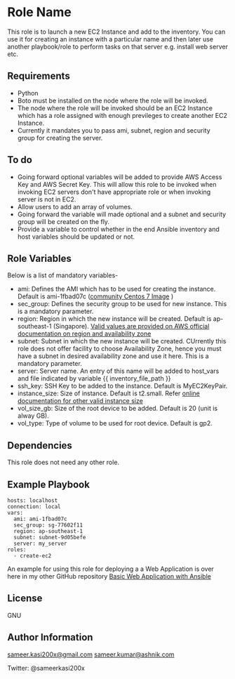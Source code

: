 Role Name
=========

This role is to launch a new EC2 Instance and add to the inventory. You can use it for creating an instance with a particular name and then later use another playbook/role to perform tasks on that server e.g. install web server etc.


Requirements
------------
 * Python
 * Boto must be installed on the node where the role will be invoked. 
 * The node where the role will be invoked should be an EC2 Instance which has a role assigned with enough previleges to create another EC2 Instance. 
 * Currently it mandates you to pass ami, subnet, region and security group for creating the server. 

To do 
--------------

 * Going forward optional variables will be added to provide AWS Access Key and AWS Secret Key. This will allow this role to be invoked when invoking EC2 servers don't have appropriate role or when invoking server is not in EC2.
 * Allow users to add an array of volumes.
 * Going forward the variable will made optional and a subnet and security group will be created on the fly.
 * Provide a variable to control whether in the end Ansible inventory and host variables should be updated or not.

Role Variables
--------------
Below is a list of mandatory variables-
 * ami: Defines the AMI which has to be used for creating the instance. Default is ami-1fbad07c ([community Centos 7 Image](https://aws.amazon.com/marketplace/pp/B00O7WM7QW) )
 * sec_group: Defines the security group to be used for new instance. This is a mandatory parameter.
 * region: Region in which the new instance will be created. Default is ap-southeast-1 (Singapore). [Valid values are provided on AWS official documentation on region and availability zone](http://docs.aws.amazon.com/AWSEC2/latest/UserGuide/using-regions-availability-zones.html#concepts-available-regions)
 * subnet: Subnet in which the new instance will be created. CUrrently this role does not offer facility to choose Availability Zone, hence you must have a subnet in desired availability zone and use it here. This is a mandatory parameter.
 * server: Server name. An entry of this name will be added to host_vars and file indicated by variable {{ inventory_file_path }}
 * ssh_key: SSH Key to be added to the instance. Default is MyEC2KeyPair.
 * instance_size: Size of instance. Default is t2.small. Refer [online documentation for other valid instance size](https://aws.amazon.com/ec2/instance-types/)
 * vol_size_gb: Size of the root device to be added. Default is 20 (unit is alway GB).
 * vol_type: Type of volume to be used for root device. Default is gp2.

Dependencies
------------
This role does not need any other role.

Example Playbook
----------------
    hosts: localhost
    connection: local
    vars:
      ami: ami-1fbad07c
      sec_group: sg-77602f11
      region: ap-southeast-1
      subnet: subnet-9d05befe
      server: my_server
    roles:
      - create-ec2

An example for using this role for deploying a a Web Application is over here in my other GitHub repository [Basic Web Application with Ansible](https://github.com/sameerkasi200x/basic-web-app-with-ansible)


License
-------

GNU

Author Information
------------------
sameer.kasi200x@gmail.com
sameer.kumar@ashnik.com

Twitter: @sameerkasi200x

